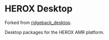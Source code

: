 # HEROX Desktop

Forked from [ridgeback_desktop](https://github.com/ridgeback/ridgeback_desktop).

Desktop packages for the HEROX AMR platform.
